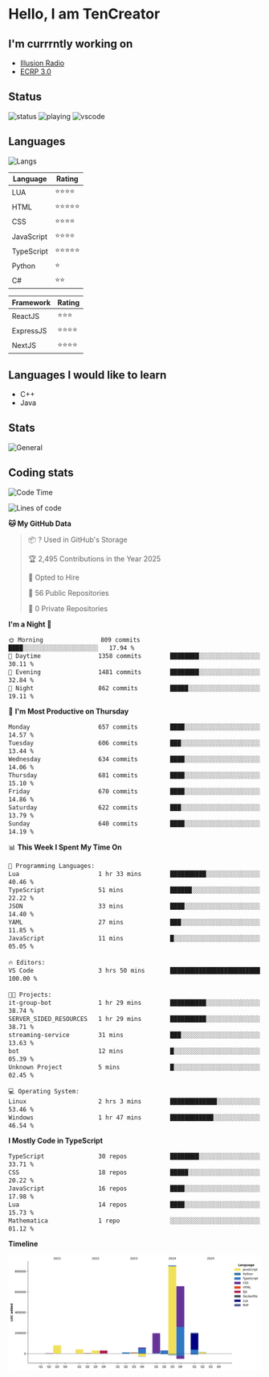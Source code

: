 # Hello, I am TenCreator

## I'm currrntly working on
- [Illusion Radio](https://illusionradio.co.uk/)
- [ECRP 3.0](http://github.com/Emerald-Coast-Roleplay/)

## Status
![status](https://api.statusbadges.me/badge/status/518334475038359555?simple=true&style=for-the-badge)
![playing](https://api.statusbadges.me/badge/playing/518334475038359555?style=for-the-badge)
![vscode](https://api.statusbadges.me/badge/vscode/518334475038359555?style=for-the-badge)

## Languages
![Langs](https://github-readme-stats.vercel.app/api/top-langs/?username=tencreator&layout=compact&theme=radical)


|Language|Rating|
|--------|------|
|LUA|⭐️⭐️⭐️⭐️|
|HTML|⭐️⭐️⭐️⭐️⭐️|
|CSS|⭐️⭐️⭐️⭐️|
|JavaScript|⭐️⭐️⭐️⭐️|
|TypeScript|⭐️⭐️⭐️⭐️⭐️|
|Python|⭐️|
|C#|⭐️⭐️ |

|Framework|Rating|
|--------|------|
|ReactJS|⭐️⭐️⭐|
|ExpressJS|⭐️⭐️⭐️⭐️|
|NextJS|⭐️⭐️⭐⭐️|

## Languages I would like to learn
- C++
- Java

## Stats
![General](https://github-readme-stats.vercel.app/api?username=tencreator&show_icons=true&theme=radical)

## Coding stats

<!--START_SECTION:waka-->
![Code Time](http://img.shields.io/badge/Code%20Time-545%20hrs%204%20mins-blue)

![Lines of code](https://img.shields.io/badge/From%20Hello%20World%20I%27ve%20Written-2.2%20million%20lines%20of%20code-blue)

**🐱 My GitHub Data** 

> 📦 ? Used in GitHub's Storage 
 > 
> 🏆 2,495 Contributions in the Year 2025
 > 
> 💼 Opted to Hire
 > 
> 📜 56 Public Repositories 
 > 
> 🔑 0 Private Repositories 
 > 
**I'm a Night 🦉** 

```text
🌞 Morning                809 commits         ████░░░░░░░░░░░░░░░░░░░░░   17.94 % 
🌆 Daytime                1358 commits        ████████░░░░░░░░░░░░░░░░░   30.11 % 
🌃 Evening                1481 commits        ████████░░░░░░░░░░░░░░░░░   32.84 % 
🌙 Night                  862 commits         █████░░░░░░░░░░░░░░░░░░░░   19.11 % 
```
📅 **I'm Most Productive on Thursday** 

```text
Monday                   657 commits         ████░░░░░░░░░░░░░░░░░░░░░   14.57 % 
Tuesday                  606 commits         ███░░░░░░░░░░░░░░░░░░░░░░   13.44 % 
Wednesday                634 commits         ████░░░░░░░░░░░░░░░░░░░░░   14.06 % 
Thursday                 681 commits         ████░░░░░░░░░░░░░░░░░░░░░   15.10 % 
Friday                   670 commits         ████░░░░░░░░░░░░░░░░░░░░░   14.86 % 
Saturday                 622 commits         ███░░░░░░░░░░░░░░░░░░░░░░   13.79 % 
Sunday                   640 commits         ████░░░░░░░░░░░░░░░░░░░░░   14.19 % 
```


📊 **This Week I Spent My Time On** 

```text
💬 Programming Languages: 
Lua                      1 hr 33 mins        ██████████░░░░░░░░░░░░░░░   40.46 % 
TypeScript               51 mins             ██████░░░░░░░░░░░░░░░░░░░   22.22 % 
JSON                     33 mins             ████░░░░░░░░░░░░░░░░░░░░░   14.40 % 
YAML                     27 mins             ███░░░░░░░░░░░░░░░░░░░░░░   11.85 % 
JavaScript               11 mins             █░░░░░░░░░░░░░░░░░░░░░░░░   05.05 % 

🔥 Editors: 
VS Code                  3 hrs 50 mins       █████████████████████████   100.00 % 

🐱‍💻 Projects: 
it-group-bot             1 hr 29 mins        ██████████░░░░░░░░░░░░░░░   38.74 % 
SERVER_SIDED_RESOURCES   1 hr 29 mins        ██████████░░░░░░░░░░░░░░░   38.71 % 
streaming-service        31 mins             ███░░░░░░░░░░░░░░░░░░░░░░   13.63 % 
bot                      12 mins             █░░░░░░░░░░░░░░░░░░░░░░░░   05.39 % 
Unknown Project          5 mins              █░░░░░░░░░░░░░░░░░░░░░░░░   02.45 % 

💻 Operating System: 
Linux                    2 hrs 3 mins        █████████████░░░░░░░░░░░░   53.46 % 
Windows                  1 hr 47 mins        ████████████░░░░░░░░░░░░░   46.54 % 
```

**I Mostly Code in TypeScript** 

```text
TypeScript               30 repos            ████████░░░░░░░░░░░░░░░░░   33.71 % 
CSS                      18 repos            █████░░░░░░░░░░░░░░░░░░░░   20.22 % 
JavaScript               16 repos            ████░░░░░░░░░░░░░░░░░░░░░   17.98 % 
Lua                      14 repos            ████░░░░░░░░░░░░░░░░░░░░░   15.73 % 
Mathematica              1 repo              ░░░░░░░░░░░░░░░░░░░░░░░░░   01.12 % 
```



**Timeline**

![Lines of Code chart](https://raw.githubusercontent.com/tencreator/tencreator/main/assets/bar_graph.png)


<!--END_SECTION:waka-->
